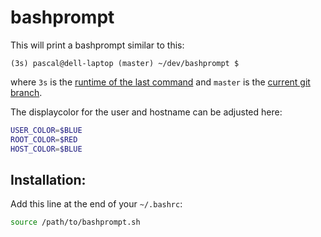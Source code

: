 # bashprompt

This will print a bashprompt similar to this:
```
(3s) pascal@dell-laptop (master) ~/dev/bashprompt $
```

where `3s` is the [runtime of the last command](http://jakemccrary.com/blog/2015/05/03/put-the-last-commands-run-time-in-your-bash-prompt/) and `master` is the [current git branch](https://coderwall.com/p/pn8f0g/show-your-git-status-and-branch-in-color-at-the-command-prompt).

The displaycolor for the user and hostname can be adjusted here:
```bash
USER_COLOR=$BLUE
ROOT_COLOR=$RED
HOST_COLOR=$BLUE
```

## Installation:
Add this line at the end of your `~/.bashrc`:
```bash
source /path/to/bashprompt.sh
```